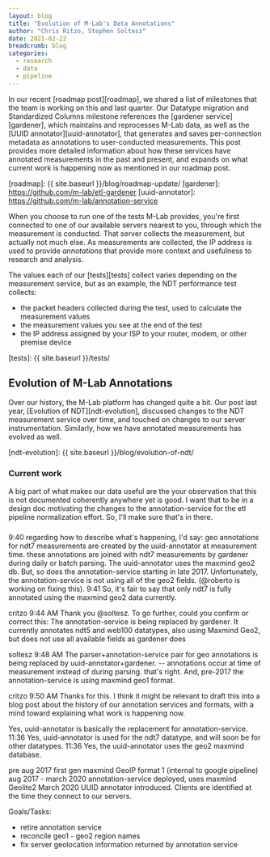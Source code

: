 ```yaml
---
layout: blog
title: "Evolution of M-Lab's Data Annotations"
author: "Chris Ritzo, Stephen Soltesz"
date: 2021-02-22
breadcrumb: blog
categories:
  - research
  - data
  - pipeline
---
```


In our recent [roadmap post][roadmap], we shared a list of milestones that the team is
working on this and last quarter. Our Datatype migration and Standardized
Columns milestone references the [gardener service][gardener], which maintains and
reprocesses M-Lab data, as well as the [UUID annotator][uuid-annotator], that
generates and saves per-connection metadata as annotations to user-conducted
measurements. This post provides more detailed information about how these
services have annotated measurements in the past and present, and expands on
what current work is happening now as mentioned in our roadmap post.<!--more-->

[roadmap]: {{ site.baseurl }}/blog/roadmap-update/
[gardener]: https://github.com/m-lab/etl-gardener
[uuid-annotator]: https://github.com/m-lab/annotation-service

When you choose to run one of the tests M-Lab provides, you're first connected
to one of our available servers nearest to you, through which the measurement is
conducted. That server collects the measurement, but actually not much else. As
measurements are collected, the IP address is used to provide _annotations_ that
provide more context and usefulness to research and analysis.

The values each of our [tests][tests] collect varies depending on the
measurement service, but as an example, the NDT performance test collects:

* the packet headers collected during the test, used to calculate the
  measurement values
* the measurement values you see at the end of the test
* the IP address assigned by your ISP to your router, modem, or other premise device

[tests]: {{ site.baseurl }}/tests/

## Evolution of M-Lab Annotations

Over our history, the M-Lab platform has changed quite a bit. Our post last year,
[Evolution of NDT][ndt-evolution], discussed changes to the NDT measurement
service over time, and touched on changes to our server instrumentation.
Similarly, how we have annotated measurements has evolved as well.

[ndt-evolution]: {{ site.baseurl }}/blog/evolution-of-ndt/

### Current work

A big part of what makes our data useful are the 
your observation that this is not documented coherently anywhere yet is good. I
want that to be in a design doc motivating the changes to the annotation-service
for the etl pipeline normalization effort. So, I'll make sure that's in there.

### 

9:40
regarding how to describe what's happening, I'd say:
geo annotations for ndt7 measurements are created by the uuid-annotator at measurement time.
these annotations are joined with ndt7 measurements by gardener during daily or batch parsing.
The uuid-annotator uses the maxmind geo2 db. But, so does the annotation-service starting in late 2017. Unfortunately, the annotation-service is not using all of the geo2 fields. (@roberto is working on fixing this).
9:41
So, it's fair to say that only ndt7 is fully annotated using the maxmind geo2 data currently.

critzo  9:44 AM
Thank you @soltesz. To go further, could you confirm or correct this:
The annotation-service is being replaced by gardener.
It currently annotates ndt5 and web100 datatypes, also using Maxmind Geo2, but does not use all available fields as gardener does

soltesz  9:48 AM
The parser+annotation-service pair for geo annotations is being replaced by uuid-annotator+gardener. -- annotations occur at time of measurement instead of during parsing.
that's right. And, pre-2017 the annotation-service is using  maxmind geo1 format.

critzo  9:50 AM
Thanks for this. I think it might be relevant to draft this into a blog post
about the history of our annotation services and formats, with a mind toward
explaining what work is happening now. 

Yes, uuid-annotator is basically the replacement for annotation-service.
11:36
Yes, uuid-annotator is used for the ndt7 datatype, and will soon be for other datatypes.
11:36
Yes, the uuid-annotator uses the geo2 maxmind database.


pre aug 2017 		first gen maxmind GeoIP format 1 
			(internal to google pipeline)
aug 2017 - march 2020	annotation-service deployed, uses maxmind Geolite2
March 2020		UUID annotator introduced.
			Clients are identified at the time they connect to 
			our servers.

Goals/Tasks:
- retire annotation service
- reconcile geo1 - geo2 region names
- fix server geolocation information returned by annotation service

